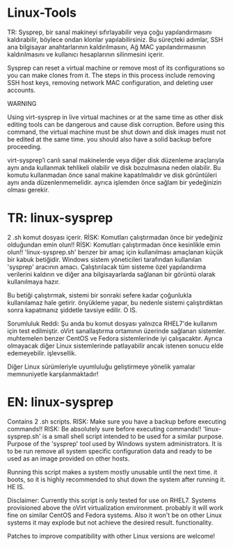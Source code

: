 # Linux-Tools

TR:
Sysprep, bir sanal makineyi sıfırlayabilir veya çoğu yapılandırmasını kaldırabilir, böylece ondan klonlar yapılabilirsiniz. 
Bu süreçteki adımlar, SSH ana bilgisayar anahtarlarının kaldırılmasını, Ağ MAC yapılandırmasının kaldırılmasını ve kullanıcı hesaplarının silinmesini içerir. 

Sysprep can reset a virtual machine or remove most of its configurations so you can make clones from it. 
The steps in this process include removing SSH host keys, 
removing network MAC configuration, and deleting user accounts.

WARNING

Using virt-sysprep in live virtual machines or at the same time as other disk editing tools can be dangerous and cause disk corruption. Before using this command, the virtual machine must be shut down and disk images must not be edited at the same time. you should also have a solid backup before proceeding.

virt-sysprep’i canlı sanal makinelerde veya diğer disk düzenleme araçlarıyla aynı anda kullanmak tehlikeli olabilir ve disk bozulmasına neden olabilir. 
Bu komutu kullanmadan önce sanal makine kapatılmalıdır ve disk görüntüleri aynı anda düzenlenmemelidir. 
ayrıca işlemden önce sağlam bir yedeğinizin olması gerekir.




TR: linux-sysprep
=======================
2 .sh komut dosyası içerir.
RİSK: Komutları çalıştırmadan önce bir yedeğiniz olduğundan emin olun!!
RİSK: Komutları çalıştırmadan önce kesinlikle emin olun!!
'linux-sysprep.sh' benzer bir amaç için kullanılması amaçlanan küçük bir kabuk betiğidir.
Windows sistem yöneticileri tarafından kullanılan 'sysprep' aracının amacı. Çalıştırılacak
tüm sisteme özel yapılandırma verilerini kaldırın ve
diğer ana bilgisayarlarda sağlanan bir görüntü olarak kullanılmaya hazır.

Bu betiği çalıştırmak, sistemi bir sonraki sefere kadar çoğunlukla kullanılamaz hale getirir.
önyükleme yapar, bu nedenle sistemi çalıştırdıktan sonra kapatmanız şiddetle tavsiye edilir.
O IS.

Sorumluluk Reddi: Şu anda bu komut dosyası yalnızca RHEL7'de kullanım için test edilmiştir.
oVirt sanallaştırma ortamının üzerinde sağlanan sistemler. muhtemelen
benzer CentOS ve Fedora sistemlerinde iyi çalışacaktır. Ayrıca olmayacak
diğer Linux sistemlerinde patlayabilir ancak istenen sonucu elde edemeyebilir.
işlevsellik.

Diğer Linux sürümleriyle uyumluluğu geliştirmeye yönelik yamalar memnuniyetle karşılanmaktadır!





EN:
linux-sysprep
=======================
Contains 2 .sh scripts.
RISK: Make sure you have a backup before executing commands!!
RISK: Be absolutely sure before executing commands!!
'linux-sysprep.sh' is a small shell script intended to be used for a similar purpose.
Purpose of the 'sysprep' tool used by Windows system administrators. It is to be run
remove all system specific configuration data and
ready to be used as an image provided on other hosts.

Running this script makes a system mostly unusable until the next time.
it boots, so it is highly recommended to shut down the system after running it.
HE IS.

Disclaimer: Currently this script is only tested for use on RHEL7.
Systems provisioned above the oVirt virtualization environment. probably
it will work fine on similar CentOS and Fedora systems. Also it won't be
on other Linux systems it may explode but not achieve the desired result.
functionality.

Patches to improve compatibility with other Linux versions are welcome!
